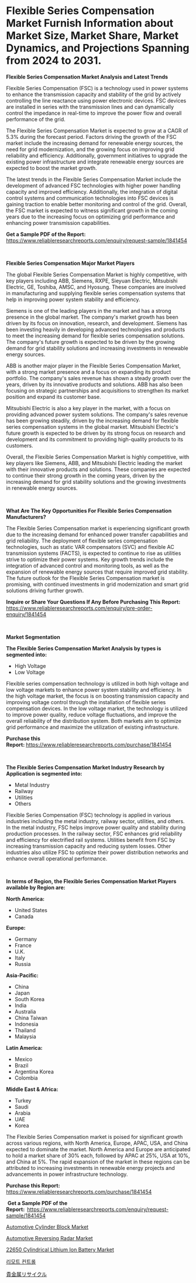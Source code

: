 <p><h1>Flexible Series Compensation Market Furnish Information about Market Size, Market Share, Market Dynamics, and Projections Spanning from 2024 to 2031.</h1></p><p><strong>Flexible Series Compensation Market Analysis and Latest Trends</strong></p>
<p><p>Flexible Series Compensation (FSC) is a technology used in power systems to enhance the transmission capacity and stability of the grid by actively controlling the line reactance using power electronic devices. FSC devices are installed in series with the transmission lines and can dynamically control the impedance in real-time to improve the power flow and overall performance of the grid.</p><p>The Flexible Series Compensation Market is expected to grow at a CAGR of 5.3% during the forecast period. Factors driving the growth of the FSC market include the increasing demand for renewable energy sources, the need for grid modernization, and the growing focus on improving grid reliability and efficiency. Additionally, government initiatives to upgrade the existing power infrastructure and integrate renewable energy sources are expected to boost the market growth.</p><p>The latest trends in the Flexible Series Compensation Market include the development of advanced FSC technologies with higher power handling capacity and improved efficiency. Additionally, the integration of digital control systems and communication technologies into FSC devices is gaining traction to enable better monitoring and control of the grid. Overall, the FSC market is expected to witness significant growth in the coming years due to the increasing focus on optimizing grid performance and enhancing power transmission capabilities.</p></p>
<p><strong>Get a Sample PDF of the Report:&nbsp;</strong> <a href="https://www.reliableresearchreports.com/enquiry/request-sample/1841454">https://www.reliableresearchreports.com/enquiry/request-sample/1841454</a></p>
<p>&nbsp;</p>
<p><strong>Flexible Series Compensation Major Market Players</strong></p>
<p><p>The global Flexible Series Compensation Market is highly competitive, with key players including ABB, Siemens, RXPE, Sieyuan Electric, Mitsubishi Electric, GE, Toshiba, AMSC, and Hyosung. These companies are involved in manufacturing and supplying flexible series compensation systems that help in improving power system stability and efficiency.</p><p>Siemens is one of the leading players in the market and has a strong presence in the global market. The company's market growth has been driven by its focus on innovation, research, and development. Siemens has been investing heavily in developing advanced technologies and products to meet the increasing demand for flexible series compensation solutions. The company's future growth is expected to be driven by the growing demand for grid stability solutions and increasing investments in renewable energy sources.</p><p>ABB is another major player in the Flexible Series Compensation Market, with a strong market presence and a focus on expanding its product portfolio. The company's sales revenue has shown a steady growth over the years, driven by its innovative products and solutions. ABB has also been focusing on strategic partnerships and acquisitions to strengthen its market position and expand its customer base.</p><p>Mitsubishi Electric is also a key player in the market, with a focus on providing advanced power system solutions. The company's sales revenue has been growing steadily, driven by the increasing demand for flexible series compensation systems in the global market. Mitsubishi Electric's future growth is expected to be driven by its strong focus on research and development and its commitment to providing high-quality products to its customers.</p><p>Overall, the Flexible Series Compensation Market is highly competitive, with key players like Siemens, ABB, and Mitsubishi Electric leading the market with their innovative products and solutions. These companies are expected to continue their strong growth in the coming years, driven by the increasing demand for grid stability solutions and the growing investments in renewable energy sources.</p></p>
<p>&nbsp;</p>
<p><strong>What Are The Key Opportunities For Flexible Series Compensation Manufacturers?</strong></p>
<p><p>The Flexible Series Compensation market is experiencing significant growth due to the increasing demand for enhanced power transfer capabilities and grid reliability. The deployment of flexible series compensation technologies, such as static VAR compensators (SVC) and flexible AC transmission systems (FACTS), is expected to continue to rise as utilities strive to optimize their power systems. Key growth trends include the integration of advanced control and monitoring tools, as well as the expansion of renewable energy sources that require improved grid stability. The future outlook for the Flexible Series Compensation market is promising, with continued investments in grid modernization and smart grid solutions driving further growth.</p></p>
<p><strong>Inquire or Share Your Questions If Any Before Purchasing This Report:</strong> <a href="https://www.reliableresearchreports.com/enquiry/pre-order-enquiry/1841454">https://www.reliableresearchreports.com/enquiry/pre-order-enquiry/1841454</a></p>
<p>&nbsp;</p>
<p><strong>Market Segmentation</strong></p>
<p><strong>The Flexible Series Compensation Market Analysis by types is segmented into:</strong></p>
<p><ul><li>High Voltage</li><li>Low Voltage</li></ul></p>
<p><p>Flexible series compensation technology is utilized in both high voltage and low voltage markets to enhance power system stability and efficiency. In the high voltage market, the focus is on boosting transmission capacity and improving voltage control through the installation of flexible series compensation devices. In the low voltage market, the technology is utilized to improve power quality, reduce voltage fluctuations, and improve the overall reliability of the distribution system. Both markets aim to optimize grid performance and maximize the utilization of existing infrastructure.</p></p>
<p><strong>Purchase this Report:&nbsp;</strong><a href="https://www.reliableresearchreports.com/purchase/1841454">https://www.reliableresearchreports.com/purchase/1841454</a></p>
<p>&nbsp;</p>
<p><strong>The Flexible Series Compensation Market Industry Research by Application is segmented into:</strong></p>
<p><ul><li>Metal Industry</li><li>Railway</li><li>Utilities</li><li>Others</li></ul></p>
<p><p>Flexible Series Compensation (FSC) technology is applied in various industries including the metal industry, railway sector, utilities, and others. In the metal industry, FSC helps improve power quality and stability during production processes. In the railway sector, FSC enhances grid reliability and efficiency for electrified rail systems. Utilities benefit from FSC by increasing transmission capacity and reducing system losses. Other industries also utilize FSC to optimize their power distribution networks and enhance overall operational performance.</p></p>
<p>&nbsp;</p>
<p><strong>In terms of Region, the Flexible Series Compensation Market Players available by Region are:</strong></p>
<p>
    <p> <strong> North America: </strong>
        <ul>
            <li>United States</li>
            <li>Canada</li>
        </ul>
        </p> 
    <p> <strong> Europe: </strong>
        <ul>
            <li>Germany</li>
            <li>France</li>
            <li>U.K.</li>
            <li>Italy</li>
            <li>Russia</li>
        </ul>
        </p> 
    <p> <strong> Asia-Pacific: </strong>
        <ul>
            <li>China</li>
            <li>Japan</li>
            <li>South Korea</li>
            <li>India</li>
            <li>Australia</li>
            <li>China Taiwan</li>
            <li>Indonesia</li>
            <li>Thailand</li>
            <li>Malaysia</li>
        </ul>
        </p> 
    <p> <strong> Latin America: </strong>
        <ul>
            <li>Mexico</li>
            <li>Brazil</li>
            <li>Argentina Korea</li>
            <li>Colombia</li>
        </ul>
        </p> 
    <p> <strong> Middle East & Africa: </strong>
        <ul>
            <li>Turkey</li>
            <li>Saudi</li>
            <li>Arabia</li>
            <li>UAE</li>
            <li>Korea</li>
        </ul>
    </p>
    </p>
<p><p>The Flexible Series Compensation market is poised for significant growth across various regions, with North America, Europe, APAC, USA, and China expected to dominate the market. North America and Europe are anticipated to hold a market share of 30% each, followed by APAC at 25%, USA at 10%, and China at 5%. The rapid expansion of the market in these regions can be attributed to increasing investments in renewable energy projects and advancements in power infrastructure technology.</p></p>
<p><strong>Purchase this Report: </strong><a href="https://www.reliableresearchreports.com/purchase/1841454">https://www.reliableresearchreports.com/purchase/1841454</a></p>
<p>&nbsp;<strong>Get a Sample PDF of the Report:&nbsp;&nbsp;</strong><a href="https://www.reliableresearchreports.com/enquiry/request-sample/1841454">https://www.reliableresearchreports.com/enquiry/request-sample/1841454</a></p>
<p><strong></strong></p>
<p><p><a href="https://issuu.com/reportprime-2/docs/automotive-cylinder-block-market-size-2030.pptx">Automotive Cylinder Block Market</a></p><p><a href="https://issuu.com/reportprime-2/docs/automotive-reversing-radar-market-size-2030.pptx">Automotive Reversing Radar Market</a></p><p><a href="https://github.com/brentleyjimmiealvaradoz4l1rea/Market-Research-Report-List-1/blob/main/22650-cylindrical-lithium-ion-battery-market.md">22650 Cylindrical Lithium Ion Battery Market</a></p><p><a href="https://github.com/AlbertotDouglas44367/Market-Research-Report-List-1/blob/main/246800215780.md">리모트 컨트롤</a></p><p><a href="https://github.com/qwpelcjko9242629/Market-Research-Report-List-1/blob/main/468315116906.md">貴金属リサイクル</a></p></p>